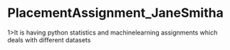 # PlacementAssignment_JaneSmitha

1>It is having python statistics and machinelearning assignments which deals with different datasets
